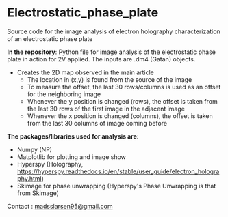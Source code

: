 # Electrostatic_phase_plate
Source code for the image analysis of electron holography characterization of an electrostatic phase plate

**In the repository**:
Python file for image analysis of the electrostatic phase plate in action for 2V applied. The inputs are .dm4 (Gatan) objects. 
 * Creates the 2D map observed in the main article
   *   The location in (x,y) is found from the source of the image
   *   To measure the offset, the last 30 rows/columns is used as an offset for the neighboring image
   *   Whenever the y position is changed (rows), the offset is taken from the last 30 rows of the first image in the adjacent image
   *   Whenever the x position is changed (columns), the offset is taken from the last 30 columns of image coming before


**The packages/libraries used for analysis are:**
 * Numpy (NP)
 * Matplotlib for plotting and image show
 * Hyperspy (Holography, https://hyperspy.readthedocs.io/en/stable/user_guide/electron_holography.html)
 * Skimage for phase unwrapping (Hyperspy's Phase Unwrapping is that from Skimage)

Contact : madsslarsen95@gmail.com
